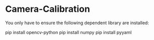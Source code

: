 # Camera-Calibration

You only have to ensure the following  dependent library are installed:

pip install opencv-python
pip install numpy
pip install pyyaml
